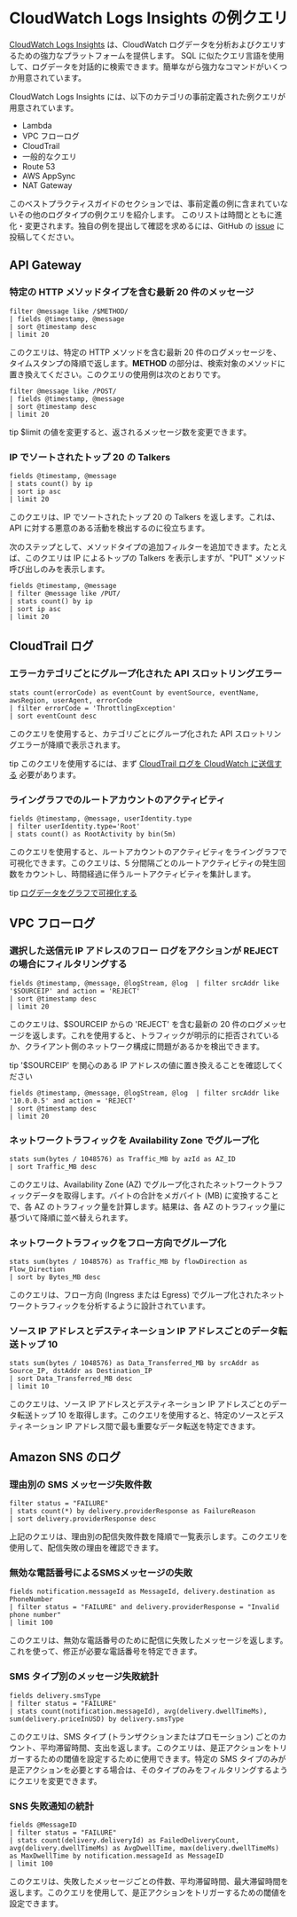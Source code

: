 # CloudWatch Logs Insights の例クエリ

[CloudWatch Logs Insights](https://docs.aws.amazon.com/ja_jp/AmazonCloudWatch/latest/logs/AnalyzingLogData.html) は、CloudWatch ログデータを分析およびクエリするための強力なプラットフォームを提供します。
SQL に似たクエリ言語を使用して、ログデータを対話的に検索できます。簡単ながら強力なコマンドがいくつか用意されています。

CloudWatch Logs Insights には、以下のカテゴリの事前定義された例クエリが用意されています。

- Lambda
- VPC フローログ
- CloudTrail
- 一般的なクエリ
- Route 53
- AWS AppSync
- NAT Gateway

このベストプラクティスガイドのセクションでは、事前定義の例に含まれていないその他のログタイプの例クエリを紹介します。
このリストは時間とともに進化・変更されます。独自の例を提出して確認を求めるには、GitHub の [issue](https://github.com/aws-observability/observability-best-practices/issues) に投稿してください。

## API Gateway

### 特定の HTTP メソッドタイプを含む最新 20 件のメッセージ

```
filter @message like /$METHOD/ 
| fields @timestamp, @message
| sort @timestamp desc
| limit 20
```

このクエリは、特定の HTTP メソッドを含む最新 20 件のログメッセージを、タイムスタンプの降順で返します。**METHOD** の部分は、検索対象のメソッドに置き換えてください。このクエリの使用例は次のとおりです。

```
filter @message like /POST/ 
| fields @timestamp, @message
| sort @timestamp desc
| limit 20
```

tip
    $limit の値を変更すると、返されるメッセージ数を変更できます。


### IP でソートされたトップ 20 の Talkers

```
fields @timestamp, @message
| stats count() by ip
| sort ip asc
| limit 20
```

このクエリは、IP でソートされたトップ 20 の Talkers を返します。これは、API に対する悪意のある活動を検出するのに役立ちます。

次のステップとして、メソッドタイプの追加フィルターを追加できます。たとえば、このクエリは IP によるトップの Talkers を表示しますが、"PUT" メソッド呼び出しのみを表示します。

```
fields @timestamp, @message
| filter @message like /PUT/
| stats count() by ip
| sort ip asc
| limit 20
```

## CloudTrail ログ

### エラーカテゴリごとにグループ化された API スロットリングエラー

```
stats count(errorCode) as eventCount by eventSource, eventName, awsRegion, userAgent, errorCode
| filter errorCode = 'ThrottlingException' 
| sort eventCount desc
```

このクエリを使用すると、カテゴリごとにグループ化された API スロットリングエラーが降順で表示されます。

tip
    このクエリを使用するには、まず [CloudTrail ログを CloudWatch に送信する](https://docs.aws.amazon.com/ja_jp/awscloudtrail/latest/userguide/send-cloudtrail-events-to-cloudwatch-logs.html) 必要があります。


### ライングラフでのルートアカウントのアクティビティ

```
fields @timestamp, @message, userIdentity.type 
| filter userIdentity.type='Root' 
| stats count() as RootActivity by bin(5m)
```

このクエリを使用すると、ルートアカウントのアクティビティをライングラフで可視化できます。このクエリは、5 分間隔ごとのルートアクティビティの発生回数をカウントし、時間経過に伴うルートアクティビティを集計します。

tip
     [ログデータをグラフで可視化する](https://docs.aws.amazon.com/ja_jp/AmazonCloudWatch/latest/logs/CWL_Insights-Visualizing-Log-Data.html)


## VPC フローログ

### 選択した送信元 IP アドレスのフロー ログをアクションが REJECT の場合にフィルタリングする

```
fields @timestamp, @message, @logStream, @log  | filter srcAddr like '$SOURCEIP' and action = 'REJECT'
| sort @timestamp desc
| limit 20
```

このクエリは、$SOURCEIP からの 'REJECT' を含む最新の 20 件のログメッセージを返します。これを使用すると、トラフィックが明示的に拒否されているか、クライアント側のネットワーク構成に問題があるかを検出できます。

tip
    '$SOURCEIP' を関心のある IP アドレスの値に置き換えることを確認してください


```
fields @timestamp, @message, @logStream, @log  | filter srcAddr like '10.0.0.5' and action = 'REJECT'
| sort @timestamp desc
| limit 20
```

### ネットワークトラフィックを Availability Zone でグループ化

```
stats sum(bytes / 1048576) as Traffic_MB by azId as AZ_ID 
| sort Traffic_MB desc
```

このクエリは、Availability Zone (AZ) でグループ化されたネットワークトラフィックデータを取得します。バイトの合計をメガバイト (MB) に変換することで、各 AZ のトラフィック量を計算します。結果は、各 AZ のトラフィック量に基づいて降順に並べ替えられます。

### ネットワークトラフィックをフロー方向でグループ化

```
stats sum(bytes / 1048576) as Traffic_MB by flowDirection as Flow_Direction 
| sort by Bytes_MB desc
```

このクエリは、フロー方向 (Ingress または Egress) でグループ化されたネットワークトラフィックを分析するように設計されています。

### ソース IP アドレスとデスティネーション IP アドレスごとのデータ転送トップ 10

```
stats sum(bytes / 1048576) as Data_Transferred_MB by srcAddr as Source_IP, dstAddr as Destination_IP 
| sort Data_Transferred_MB desc 
| limit 10
```

このクエリは、ソース IP アドレスとデスティネーション IP アドレスごとのデータ転送トップ 10 を取得します。このクエリを使用すると、特定のソースとデスティネーション IP アドレス間で最も重要なデータ転送を特定できます。

## Amazon SNS のログ

### 理由別の SMS メッセージ失敗件数

```
filter status = "FAILURE"
| stats count(*) by delivery.providerResponse as FailureReason
| sort delivery.providerResponse desc
```

上記のクエリは、理由別の配信失敗件数を降順で一覧表示します。このクエリを使用して、配信失敗の理由を確認できます。

### 無効な電話番号によるSMSメッセージの失敗

```
fields notification.messageId as MessageId, delivery.destination as PhoneNumber
| filter status = "FAILURE" and delivery.providerResponse = "Invalid phone number"
| limit 100
```

このクエリは、無効な電話番号のために配信に失敗したメッセージを返します。これを使って、修正が必要な電話番号を特定できます。

### SMS タイプ別のメッセージ失敗統計

```
fields delivery.smsType
| filter status = "FAILURE"
| stats count(notification.messageId), avg(delivery.dwellTimeMs), sum(delivery.priceInUSD) by delivery.smsType
```

このクエリは、SMS タイプ (トランザクションまたはプロモーション) ごとのカウント、平均滞留時間、支出を返します。このクエリは、是正アクションをトリガーするための閾値を設定するために使用できます。特定の SMS タイプのみが是正アクションを必要とする場合は、そのタイプのみをフィルタリングするようにクエリを変更できます。

### SNS 失敗通知の統計

```
fields @MessageID 
| filter status = "FAILURE"
| stats count(delivery.deliveryId) as FailedDeliveryCount, avg(delivery.dwellTimeMs) as AvgDwellTime, max(delivery.dwellTimeMs) as MaxDwellTime by notification.messageId as MessageID
| limit 100
```

このクエリは、失敗したメッセージごとの件数、平均滞留時間、最大滞留時間を返します。このクエリを使用して、是正アクションをトリガーするための閾値を設定できます。
